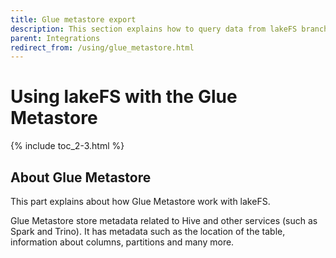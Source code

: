 ```yaml
---
title: Glue metastore export
description: This section explains how to query data from lakeFS branches in services backed by Glue Metastore.
parent: Integrations
redirect_from: /using/glue_metastore.html
---
```



# Using lakeFS with the Glue Metastore



{% include toc_2-3.html %}

## About Glue Metastore

This part explains about how Glue Metastore work with lakeFS.

Glue Metastore store metadata related to Hive and other services (such as Spark and Trino). It has metadata such as the location of the table, information about columns, partitions and many more.
